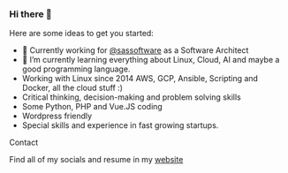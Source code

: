 ### Hi there 👋

Here are some ideas to get you started:

- 🔭 Currently working for [@sassoftware](https://github.com/sassoftware) as a Software Architect
- 🌱 I’m currently learning everything about Linux, Cloud, AI and maybe a good programming language.
- Working with Linux since 2014 AWS, GCP, Ansible, Scripting and Docker, all the cloud stuff :)
- Critical thinking, decision-making and problem solving skills
- Some Python, PHP and Vue.JS coding
- Wordpress friendly
- Special skills and experience in fast growing startups.

Contact

Find all of my socials and resume in my [website](https://alexmilano.netlify.app/)

